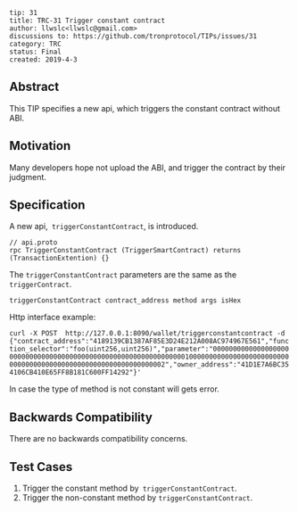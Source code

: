 ```
tip: 31
title: TRC-31 Trigger constant contract
author: llwslc<llwslc@gmail.com> 
discussions to: https://github.com/tronprotocol/TIPs/issues/31
category: TRC
status: Final
created: 2019-4-3
```
## Abstract

This TIP specifies a new api, which triggers the constant contract without ABI.

## Motivation

Many developers hope not upload the ABI, and trigger the contract by their judgment.

## Specification

A new api,` triggerConstantContract`, is introduced. 
```
// api.proto
rpc TriggerConstantContract (TriggerSmartContract) returns (TransactionExtention) {}
```

The `triggerConstantContract` parameters are the same as the `triggerContract`.

`triggerConstantContract contract_address method args isHex`

Http interface example:

`curl -X POST  http://127.0.0.1:8090/wallet/triggerconstantcontract -d {"contract_address":"4189139CB1387AF85E3D24E212A008AC974967E561","function_selector":"foo(uint256,uint256)","parameter":"00000000000000000000000000000000000000000000000000000000000000010000000000000000000000000000000000000000000000000000000000000002","owner_address":"41D1E7A6BC354106CB410E65FF8B181C600FF14292"}'`

In case the type of method is not constant will gets error.

## Backwards Compatibility

There are no backwards compatibility concerns.

## Test Cases

1. Trigger the constant method by` triggerConstantContract`.
2. Trigger the non-constant method by `triggerConstantContract`.
